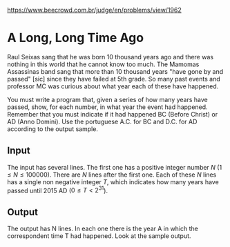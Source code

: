 https://www.beecrowd.com.br/judge/en/problems/view/1962

# A Long, Long Time Ago

Raul Seixas sang that he was born 10 thousand years ago and there was nothing
in this world that he cannot know too much. The Mamomas Assassinas band sang
that more than 10 thousand years "have gone by and passed" [sic] since they
have failed at 5th grade. So many past events and professor MC was curious
about what year each of these have happened.

You must write a program that, given a series of how many years have passed,
show, for each number, in what year the event had happened. Remember that you
must indicate if it had happened BC (Before Christ) or AD (Anno Domini). Use
the portuguese A.C. for BC and D.C. for AD according to the output sample.

## Input

The input has several lines. The first one has a positive integer number $N$
($1 \leq N \leq 100000$). There are $N$ lines after the first one. Each of
these $N$ lines has a single non negative integer $T$, which indicates how
many years have passed until 2015 AD ($0 \leq T < 2^31$).

## Output

The output has N lines. In each one there is the year A in which the
correspondent time T had happened. Look at the sample output.

